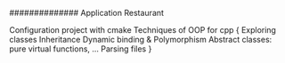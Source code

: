 ############## Application Restaurant

Configuration project with cmake
Techniques of OOP for cpp
{
    Exploring classes
    Inheritance
    Dynamic binding & Polymorphism
    Abstract classes: pure virtual functions, ...
    Parsing files
}